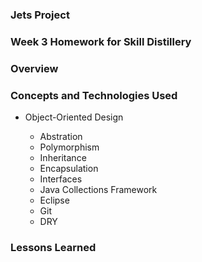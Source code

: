 ### Jets Project

### Week 3 Homework for Skill Distillery

### Overview

### Concepts and Technologies Used

* Object-Oriented Design

  * Abstration 
  * Polymorphism
  * Inheritance
  * Encapsulation
  * Interfaces
  * Java Collections Framework
  * Eclipse
  * Git
  * DRY
  
### Lessons Learned

